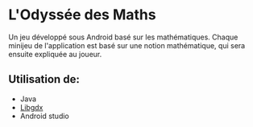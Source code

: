 # L'Odyssée des Maths
Un jeu développé sous Android basé sur les mathématiques. Chaque minijeu de l'application est basé sur une notion mathématique, qui sera ensuite expliquée au joueur.
## Utilisation de:
* Java
* [Libgdx](http://www.libgdx.com/)
* Android studio
